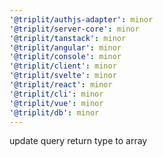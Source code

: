 ```yaml
---
'@triplit/authjs-adapter': minor
'@triplit/server-core': minor
'@triplit/tanstack': minor
'@triplit/angular': minor
'@triplit/console': minor
'@triplit/client': minor
'@triplit/svelte': minor
'@triplit/react': minor
'@triplit/cli': minor
'@triplit/vue': minor
'@triplit/db': minor
---
```


update query return type to array
